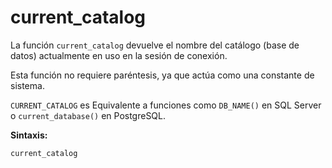 
# current_catalog


La función `current_catalog` devuelve el nombre del catálogo (base de datos) actualmente en uso en la sesión de conexión.

Esta función no requiere paréntesis, ya que actúa como una constante de sistema.

`CURRENT_CATALOG` es Equivalente a funciones como `DB_NAME()` en SQL Server o `current_database()` en PostgreSQL.

**Sintaxis:**  

```sql
current_catalog
```

